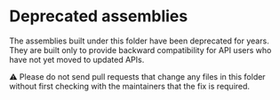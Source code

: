 # Deprecated assemblies

The assemblies built under this folder have been deprecated for years. They are built only to provide backward compatibility for API users who have not yet moved to updated APIs.

⚠ Please do not send pull requests that change any files in this folder without first checking with the maintainers that the fix is required.